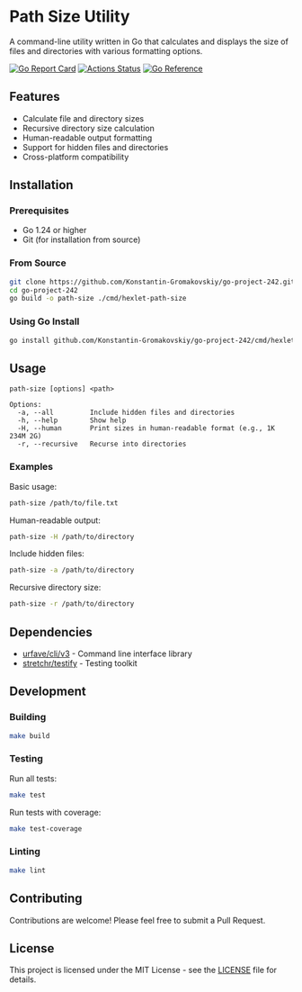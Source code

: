 # Path Size Utility

A command-line utility written in Go that calculates and displays the size of files and directories with various formatting options.

[![Go Report Card](https://goreportcard.com/badge/github.com/Konstantin-Gromakovskiy/go-project-242)](https://goreportcard.com/report/github.com/Konstantin-Gromakovskiy/go-project-242)
[![Actions Status](https://github.com/Konstantin-Gromakovskiy/go-project-242/actions/workflows/hexlet-check.yml/badge.svg)](https://github.com/Konstantin-Gromakovskiy/go-project-242/actions)
[![Go Reference](https://pkg.go.dev/badge/github.com/Konstantin-Gromakovskiy/go-project-242.svg)](https://pkg.go.dev/github.com/Konstantin-Gromakovskiy/go-project-242)

## Features

- Calculate file and directory sizes
- Recursive directory size calculation
- Human-readable output formatting
- Support for hidden files and directories
- Cross-platform compatibility

## Installation

### Prerequisites

- Go 1.24 or higher
- Git (for installation from source)

### From Source

```bash
git clone https://github.com/Konstantin-Gromakovskiy/go-project-242.git
cd go-project-242
go build -o path-size ./cmd/hexlet-path-size
```

### Using Go Install

```bash
go install github.com/Konstantin-Gromakovskiy/go-project-242/cmd/hexlet-path-size@latest
```

## Usage

```
path-size [options] <path>

Options:
  -a, --all         Include hidden files and directories
  -h, --help        Show help
  -H, --human       Print sizes in human-readable format (e.g., 1K 234M 2G)
  -r, --recursive   Recurse into directories
```

### Examples

Basic usage:
```bash
path-size /path/to/file.txt
```

Human-readable output:
```bash
path-size -H /path/to/directory
```

Include hidden files:
```bash
path-size -a /path/to/directory
```

Recursive directory size:
```bash
path-size -r /path/to/directory
```

## Dependencies

- [urfave/cli/v3](https://github.com/urfave/cli) - Command line interface library
- [stretchr/testify](https://github.com/stretchr/testify) - Testing toolkit

## Development

### Building

```bash
make build
```

### Testing

Run all tests:
```bash
make test
```

Run tests with coverage:
```bash
make test-coverage
```

### Linting

```bash
make lint
```

## Contributing

Contributions are welcome! Please feel free to submit a Pull Request.

## License

This project is licensed under the MIT License - see the [LICENSE](LICENSE) file for details.